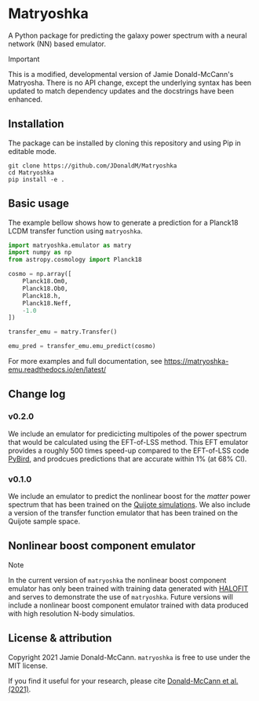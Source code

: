 # Matryoshka

A Python package for predicting the galaxy power spectrum with a neural network (NN)
based emulator.

> [!IMPORTANT]
> This is a modified, developmental version of Jamie Donald-McCann's Matryosha.
> There is no API change, except the underlying syntax has been updated to
> match dependency updates and the docstrings have been enhanced.

## Installation

The package can be installed by cloning this repository and using Pip in editable mode.

```
git clone https://github.com/JDonaldM/Matryoshka
cd Matryoshka
pip install -e .
```

## Basic usage

The example bellow shows how to generate a prediction for a Planck18 LCDM
transfer function using `matryoshka`.

```python
import matryoshka.emulator as matry
import numpy as np
from astropy.cosmology import Planck18

cosmo = np.array([
    Planck18.Om0,
    Planck18.Ob0,
    Planck18.h,
    Planck18.Neff,
    -1.0
])

transfer_emu = matry.Transfer()

emu_pred = transfer_emu.emu_predict(cosmo)
```

For more examples and full documentation, see
https://matryoshka-emu.readthedocs.io/en/latest/

## Change log

### v0.2.0

We include an emulator for predicicting multipoles of the power spectrum that would be
calculated using the EFT-of-LSS method. This EFT emulator provides a roughly 500 times
speed-up compared to the EFT-of-LSS code [PyBird](https://github.com/pierrexyz/pybird),
and prodcues predictions that are accurate within 1% (at 68% CI).

### v0.1.0

We include an emulator to predict the nonlinear boost for the *matter* power spectrum
that has been trained on the [Quijote simulations](https://arxiv.org/abs/1909.05273).
We also include a version of the transfer function emulator that has been trained on
the Quijote sample space.

## Nonlinear boost component emulator

> [!NOTE]
> In the current version of `matryoshka` the nonlinear boost component emulator has
> only been trained with training data generated with
> [HALOFIT](https://iopscience.iop.org/article/10.1088/0004-637X/761/2/152) and serves
> to demonstrate the use of `matryoshka`. Future versions will include a nonlinear boost
> component emulator trained with data produced with high resolution N-body simulatios.

## License & attribution

Copyright 2021 Jamie Donald-McCann. `matryoshka` is free to use under the MIT license.

If you find it useful for your research, please cite
[Donald-McCann et al. (2021)](https://arxiv.org/abs/2109.15236).
